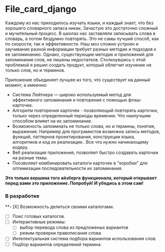 # File_card_django


Каждому из нас приходилось изучать языки, и каждый знает, что без хорошего словарного запаса никак. 
Зачастую это достаточно сложный и мучительный процесс. В школах нас заставляли записывать слова в словарь,
а потом бездумно повторять. Это не самы лучший способ, как по скорости, так и эффективности. 
Наш моз сложно устроен и заучивание разной информации требует разных методик и подходов к ее запоминанию.
	Однако, существующие методик и приложений для запоминания слов, не лишены недостатков.
Столкнувшись с этой проблемой я решил создать продукт, который облегчит изучение не только слов, но и терминов.

Приложение обьединяет лучшее из того, что существует на данный момент, а имеенно:
- Система Лейтнера — широко используемый метод для эффективного запоминания и повторения с помощью флэш-карточек.
- Алгоритм повторения карточек - позволяющий повторять карточки, только через определенный периоды времении. 
 Что наилучшим способом влияет на их запоминание.
- Возможность запоминать не только слова, но и термины, понятия, выражения.
Например для програмистов возможна запись методов, функций, паттернов проектирования, конструкции языка, алгоритмов и код их реализации..
Все что нужно начинающему кодеру.
- Веб реализация приложения, позволяет быстро создавать карточки на разные темы.
- Поозволяет комбинировать каталоги карточек в "коробки" для оптимизации последовательности их запоминания.

**Это только вершина того айзберга функционала, который открывает перед вами это приложение. 
Попробуй! И убедись в этом сам!**

### В разработке  
**- [X] Возможность делиться своими каталогами.
- [ ] Поис готовых каталогов.
- [ ] Интерактивные режимы: 
	- [ ] выбор перевода слова из предложеных вариантов
	- [ ] режим проверки правописания слова
- [ ] Интелектуальная система подбора вариантов использования слов.
- [ ] Подбор вариантов определений термина.
